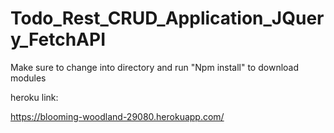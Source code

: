 # Todo_Rest_CRUD_Application_JQuery_FetchAPI
Make sure to change into directory and run "Npm install" to download modules

heroku link:

https://blooming-woodland-29080.herokuapp.com/
